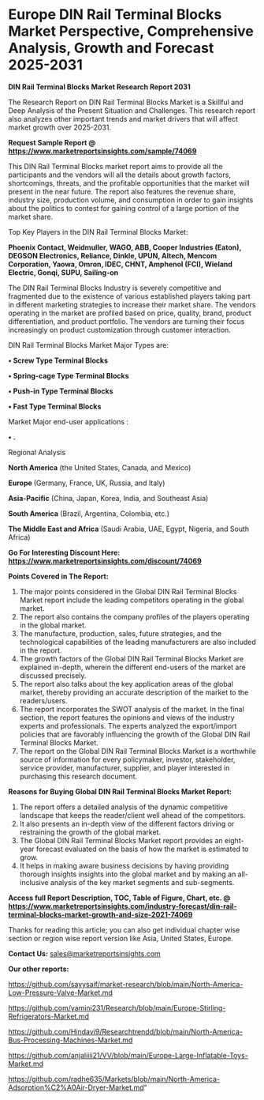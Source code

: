 # Europe DIN Rail Terminal Blocks Market Perspective, Comprehensive Analysis, Growth and Forecast 2025-2031

<strong>DIN Rail Terminal Blocks Market Research Report 2031</strong>

The Research Report on DIN Rail Terminal Blocks Market is a Skillful and Deep Analysis of the Present Situation and Challenges. This research report also analyzes other important trends and market drivers that will affect market growth over 2025-2031.

<strong>Request Sample Report @ <a href=https://www.marketreportsinsights.com/sample/74069>https://www.marketreportsinsights.com/sample/74069</a></strong>

This DIN Rail Terminal Blocks market report aims to provide all the participants and the vendors will all the details about growth factors, shortcomings, threats, and the profitable opportunities that the market will present in the near future. The report also features the revenue share, industry size, production volume, and consumption in order to gain insights about the politics to contest for gaining control of a large portion of the market share.

Top Key Players in the DIN Rail Terminal Blocks Market:

<strong>Phoenix Contact, Weidmuller, WAGO, ABB, Cooper Industries (Eaton), DEGSON Electronics, Reliance, Dinkle, UPUN, Altech, Mencom Corporation, Yaowa, Omron, IDEC, CHNT, Amphenol (FCI), Wieland Electric, Gonqi, SUPU, Sailing-on</strong>

The DIN Rail Terminal Blocks Industry is severely competitive and fragmented due to the existence of various established players taking part in different marketing strategies to increase their market share. The vendors operating in the market are profiled based on price, quality, brand, product differentiation, and product portfolio. The vendors are turning their focus increasingly on product customization through customer interaction.

DIN Rail Terminal Blocks Market Major Types are:

<strong>• Screw Type Terminal Blocks

• Spring-cage Type Terminal Blocks

• Push-in Type Terminal Blocks

• Fast Type Terminal Blocks</strong>

Market Major end-user applications :

<strong>• .</strong>

Regional Analysis

</u><strong><b>North America</b></strong> (the United States, Canada, and Mexico)

<strong><b>Europe </b></strong>(Germany, France, UK, Russia, and Italy)

<strong><b>Asia-Pacific</b></strong> (China, Japan, Korea, India, and Southeast Asia)

<strong><b>South America</b></strong> (Brazil, Argentina, Colombia, etc.)

<strong><b>The Middle East and Africa</b></strong> (Saudi Arabia, UAE, Egypt, Nigeria, and South Africa)

<strong>Go For Interesting Discount Here: <a href=https://www.marketreportsinsights.com/discount/74069>https://www.marketreportsinsights.com/discount/74069</a></strong>

<strong>Points Covered in The Report:</strong>
<ol>
  <li>The major points considered in the Global DIN Rail Terminal Blocks Market report include the leading competitors operating in the global market.</li>
  <li>The report also contains the company profiles of the players operating in the global market.</li>
  <li>The manufacture, production, sales, future strategies, and the technological capabilities of the leading manufacturers are also included in the report.</li>
  <li>The growth factors of the Global DIN Rail Terminal Blocks Market are explained in-depth, wherein the different end-users of the market are discussed precisely.</li>
  <li>The report also talks about the key application areas of the global market, thereby providing an accurate description of the market to the readers/users.</li>
  <li>The report incorporates the SWOT analysis of the market. In the final section, the report features the opinions and views of the industry experts and professionals. The experts analyzed the export/import policies that are favorably influencing the growth of the Global DIN Rail Terminal Blocks Market.</li>
  <li>The report on the Global DIN Rail Terminal Blocks Market is a worthwhile source of information for every policymaker, investor, stakeholder, service provider, manufacturer, supplier, and player interested in purchasing this research document.</li>
</ol>
<strong>Reasons for Buying Global DIN Rail Terminal Blocks Market Report:</strong>

<ol>
  <li>The report offers a detailed analysis of the dynamic competitive landscape that keeps the reader/client well ahead of the competitors.</li>
  <li>It also presents an in-depth view of the different factors driving or restraining the growth of the global market.</li>
  <li>The Global DIN Rail Terminal Blocks Market report provides an eight-year forecast evaluated on the basis of how the market is estimated to grow.</li>
  <li>It helps in making aware business decisions by having providing thorough insights insights into the global market and by making an all-inclusive analysis of the key market segments and sub-segments.</li>
</ol>
<strong>Access full Report Description, TOC, Table of Figure, Chart, etc. @ <a href=https://www.marketreportsinsights.com/industry-forecast/din-rail-terminal-blocks-market-growth-and-size-2021-74069>https://www.marketreportsinsights.com/industry-forecast/din-rail-terminal-blocks-market-growth-and-size-2021-74069</a></strong>


Thanks for reading this article; you can also get individual chapter wise section or region wise report version like Asia, United States, Europe.

<strong>Contact Us:</strong>
sales@marketreportsinsights.com

<strong>Our other reports:</strong>

<a href=https://github.com/sayysaif/market-research/blob/main/North-America-Low-Pressure-Valve-Market.md>https://github.com/sayysaif/market-research/blob/main/North-America-Low-Pressure-Valve-Market.md</a>

<a href=https://github.com/yamini231/Research/blob/main/Europe-Stirling-Refrigerators-Market.md>https://github.com/yamini231/Research/blob/main/Europe-Stirling-Refrigerators-Market.md</a>

<a href=https://github.com/Hindavi9/Researchtrendd/blob/main/North-America-Bus-Processing-Machines-Market.md>https://github.com/Hindavi9/Researchtrendd/blob/main/North-America-Bus-Processing-Machines-Market.md</a>

<a href=https://github.com/anjaliiii21/VV/blob/main/Europe-Large-Inflatable-Toys-Market.md>https://github.com/anjaliiii21/VV/blob/main/Europe-Large-Inflatable-Toys-Market.md</a>

<a href=https://github.com/radhe635/Markets/blob/main/North-America-Adsorption%C2%A0Air-Dryer-Market.md>https://github.com/radhe635/Markets/blob/main/North-America-Adsorption%C2%A0Air-Dryer-Market.md</a>"
